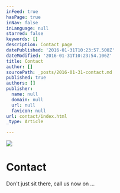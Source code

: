 ```yaml
---
inFeed: true
hasPage: true
inNav: false
inLanguage: null
starred: false
keywords: []
description: Contact page
datePublished: '2016-01-31T10:23:57.500Z'
dateModified: '2016-01-31T10:23:54.106Z'
title: Contact
author: []
sourcePath: _posts/2016-01-31-contact.md
published: true
authors: []
publisher:
  name: null
  domain: null
  url: null
  favicon: null
url: contact/index.html
_type: Article

---
```

![](https://the-grid-user-content.s3-us-west-2.amazonaws.com/c50c87ef-603d-4e43-bf34-911977201717.jpg)

# Contact

Don't just sit there, call us now on ...